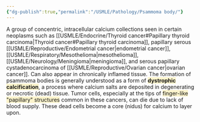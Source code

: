```yaml
---
{"dg-publish":true,"permalink":"/USMLE/Pathology/Psammoma body/"}
---
```


A group of concentric, intracellular calcium collections seen in certain neoplasms such as [[USMLE/Endocrine/Thyroid cancer#Papillary thyroid carcinoma\|Thyroid cancer#Papillary thyroid carcinoma]], papillary serous [[USMLE/Reproductive/Endometrial cancer\|endometrial cancer]], [[USMLE/Respiratory/Mesothelioma\|mesothelioma]], [[USMLE/Neurology/Meningioma\|meningioma]], and serous papillary cystadenocarcinoma of [[USMLE/Reproductive/Ovarian cancer\|ovarian cancer]]. Can also appear in chronically inflamed tissue.
The formation of psammoma bodies is generally understood as a form of <span style="background:rgba(240, 200, 0, 0.2)">**dystrophic calcification**</span>, a process where calcium salts are deposited in degenerating or necrotic (dead) tissue. Tumor cells, especially at the tips of <span style="background:rgba(240, 200, 0, 0.2)">finger-like "papillary" structures</span> common in these cancers, can die due to lack of blood supply. These dead cells become a core (nidus) for calcium to layer upon.